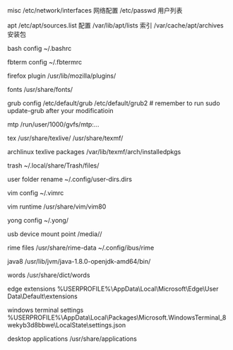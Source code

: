 misc
    /etc/network/interfaces 网络配置
    /etc/passwd 用户列表

apt
    /etc/apt/sources.list 配置
    /var/lib/apt/lists 索引
    /var/cache/apt/archives 安装包

bash config
    ~/.bashrc

fbterm config
    ~/.fbtermrc

firefox plugin
    /usr/lib/mozilla/plugins/

fonts
    /usr/share/fonts/

grub config
    /etc/default/grub
    /etc/default/grub2
    # remember to run sudo update-grub after your modificatioin

mtp
    /run/user/1000/gvfs/mtp:...

tex
    /usr/share/texlive/
    /usr/share/texmf/

archlinux texlive packages
    /var/lib/texmf/arch/installedpkgs

trash
    ~/.local/share/Trash/files/

user folder rename
    ~/.config/user-dirs.dirs

vim config
    ~/.vimrc

vim runtime
    /usr/share/vim/vim80

yong config
    ~/.yong/

usb device mount point
    /media/<yourname>/

rime files
    /usr/share/rime-data
    ~/.config/ibus/rime

java8
    /usr/lib/jvm/java-1.8.0-openjdk-amd64/bin/

words
    /usr/share/dict/words

edge extensions
    %USERPROFILE%\AppData\Local\Microsoft\Edge\User Data\Default\extensions

windows terminal settings
    %USERPROFILE%\AppData\Local\Packages\Microsoft.WindowsTerminal_8wekyb3d8bbwe\LocalState\settings.json

desktop applications
    /usr/share/applications
